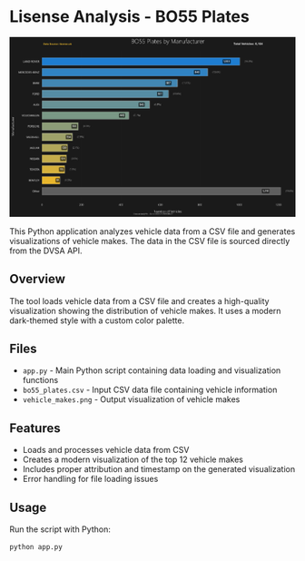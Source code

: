 # Lisense Analysis - BO55 Plates

![image](https://github.com/hcampbell98/BO55-Visualisation/blob/main/vehicle_makes.png?raw=true)

This Python application analyzes vehicle data from a CSV file and generates visualizations of vehicle makes. The data in the CSV file is sourced directly from the DVSA API.

## Overview

The tool loads vehicle data from a CSV file and creates a high-quality visualization showing the distribution of vehicle makes. It uses a modern dark-themed style with a custom color palette.

## Files

-   `app.py` - Main Python script containing data loading and visualization functions
-   `bo55_plates.csv` - Input CSV data file containing vehicle information
-   `vehicle_makes.png` - Output visualization of vehicle makes

## Features

-   Loads and processes vehicle data from CSV
-   Creates a modern visualization of the top 12 vehicle makes
-   Includes proper attribution and timestamp on the generated visualization
-   Error handling for file loading issues

## Usage

Run the script with Python:

```python
python app.py
```

